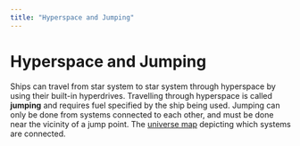 ```yaml
---
title: "Hyperspace and Jumping"
---
```

# Hyperspace and Jumping

Ships can travel from star system to star system through hyperspace by using their built-in hyperdrives.
Travelling through hyperspace is called **jumping** and requires fuel specified by the ship being used.
Jumping can only be done from systems connected to each other, and must be done near the vicinity of a jump point.
The [universe map](mechanics/map) depicting which systems are connected.
